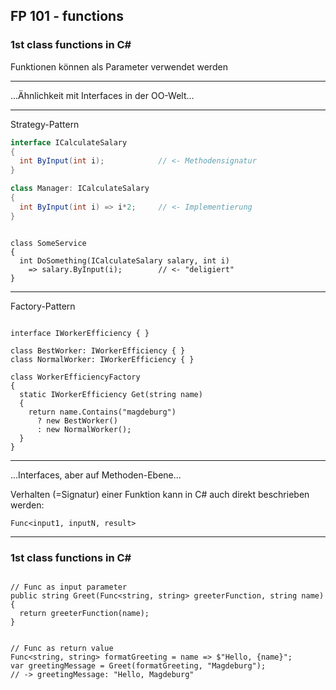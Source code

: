 ## FP 101 - functions

### 1st class functions in C# #

Funktionen können als Parameter verwendet werden

---

...Ähnlichkeit mit Interfaces in der OO-Welt...

----

Strategy-Pattern

```csharp
interface ICalculateSalary
{
  int ByInput(int i);            // <- Methodensignatur
}

class Manager: ICalculateSalary
{
  int ByInput(int i) => i*2;     // <- Implementierung
}
```

<pre><code data-noescape data-trim class="lang-csharp hljs">
class SomeService
{
  int DoSomething(<span class="highlightcode">ICalculateSalary salary</span>, int i) 
    => <span class="highlightcode">salary</span>.ByInput(i);        // <- "deligiert"
}
</code></pre>

----

Factory-Pattern

<pre><code data-noescape data-trim class="lang-csharp hljs">
interface IWorkerEfficiency { }

class BestWorker: IWorkerEfficiency { }
class NormalWorker: IWorkerEfficiency { }

class WorkerEfficiencyFactory
{
  static <span class="highlightcode">IWorkerEfficiency</span> Get(string name)
  {
    return name.Contains("magdeburg")
      ? new BestWorker()
      : new NormalWorker();
  }
}
</code></pre>

----

...Interfaces, aber auf Methoden-Ebene...

Verhalten (=Signatur) einer Funktion kann in C# auch direkt beschrieben werden: 

`Func<input1, inputN, result>`

---

### 1st class functions in C# #

<pre><code data-noescape data-trim class="lang-csharp hljs">
// Func as input parameter
public string Greet(<span class="highlightcode">Func&lt;string, string&gt; greeterFunction</span>, string name)
{
  return <span class="highlightcode">greeterFunction</span>(name);
}
</code></pre>

<pre><code data-noescape data-trim class="lang-csharp hljs">
// Func as return value
<span class="highlightcode">Func&lt;string, string&gt; formatGreeting</span> = name => $"Hello, {name}";
var greetingMessage = Greet(formatGreeting, "Magdeburg");
// -> greetingMessage: "Hello, Magdeburg"
</code></pre>

